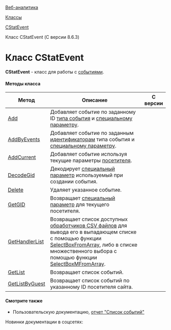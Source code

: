 [Веб-аналитика](/api_help/statistic/index.php)

[Классы](/api_help/statistic/classes/index.php)

[CStatEvent](/api_help/statistic/classes/cstatevent/index.php)

Класс CStatEvent (С версии 8.6.3)

Класс CStatEvent
================

**CStatEvent** - класс для работы с [событиями](/api_help/statistic/terms.php#event).

#### Методы класса

| Метод | Описание | С версии |
| --- | --- | --- |
| [Add](/api_help/statistic/classes/cstatevent/add.php) | Добавляет событие по заданному ID [типа события](/api_help/statistic/terms.php#event_type) и [специальному параметру](/api_help/statistic/terms.php#gid). |  |
| [AddByEvents](/api_help/statistic/classes/cstatevent/addbyevents.php) | Добавляет событие по заданным [идентификаторам](/api_help/statistic/terms.php#event_type_id) типа события и [специальному параметру](/api_help/statistic/terms.php#gid). |  |
| [AddCurrent](/api_help/statistic/classes/cstatevent/addcurrent.php) | Добавляет событие используя текущие параметры [посетителя](/api_help/statistic/terms.php#guest). |  |
| [DecodeGid](/api_help/statistic/classes/cstatevent/decodegid.php) | Декодирует [специальный параметр](/api_help/statistic/terms.php#gid) используемый при создании события. |  |
| [Delete](/api_help/statistic/classes/cstatevent/delete.php) | Удаляет указанное событие. |  |
| [GetGID](/api_help/statistic/classes/cstatevent/getgid.php) | Возвращает [специальный параметр](/api_help/statistic/terms.php#gid) для текущего посетителя. |  |
| [GetHandlerList](/api_help/statistic/classes/cstatevent/gethandlerlist.php) | Возвращает список доступных [обработчиков CSV файлов](/api_help/statistic/terms.php#handler) для вывода его в выпадающем списке с помощью функции [SelectBoxFromArray](/api_help/main/functions/html/selectboxfromarray.php), либо в списке множественного выбора с помощью функции [SelectBoxMFromArray](/api_help/main/functions/html/selectboxmfromarray.php). |  |
| [GetList](/api_help/statistic/classes/cstatevent/getlist.php) | Возвращает список событий. |  |
| [GetListByGuest](/api_help/statistic/classes/cstatevent/getlistbyguest.php) | Возвращает список событий по указанному ID посетителя сайта. |  |

#### Смотрите также

* Пользовательскую документацию, [отчет "Список событий"](http://www.1c-bitrix.ru/user_help/statistic/events/event_list.php)

Новинки документации в соцсетях: